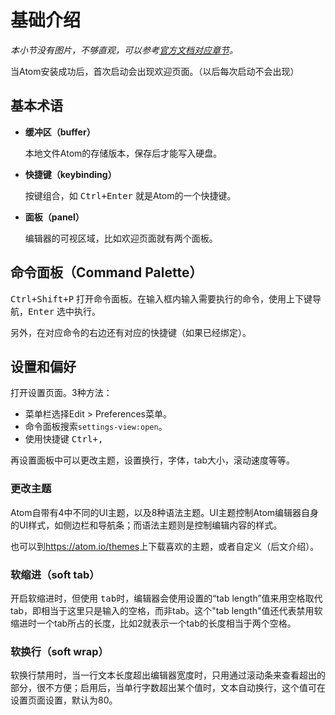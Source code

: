 # 基础介绍

_本小节没有图片，不够直观，可以参考[官方文档对应章节](http://flight-manual.atom.io/getting-started/sections/atom-basics/)。_

当Atom安装成功后，首次启动会出现欢迎页面。（以后每次启动不会出现）

## 基本术语

-   **缓冲区（buffer）**

    本地文件Atom的存储版本，保存后才能写入硬盘。

-   **快捷键（keybinding）**

    按键组合，如 <kbd>Ctrl+Enter</kbd> 就是Atom的一个快捷键。

-   **面板（panel）**

    编辑器的可视区域，比如欢迎页面就有两个面板。

## 命令面板（Command Palette）

<kbd>Ctrl+Shift+P</kbd> 打开命令面板。在输入框内输入需要执行的命令，使用上下键导航，<kbd>Enter</kbd> 选中执行。

另外，在对应命令的右边还有对应的快捷键（如果已经绑定）。

## 设置和偏好

打开设置页面。3种方法：

-   菜单栏选择Edit > Preferences菜单。
-   命令面板搜索`settings-view:open`。
-   使用快捷键 <kbd>Ctrl+,</kbd>

再设置面板中可以更改主题，设置换行，字体，tab大小，滚动速度等等。

### 更改主题

Atom自带有4中不同的UI主题，以及8种语法主题。UI主题控制Atom编辑器自身的UI样式，如侧边栏和导航条；而语法主题则是控制编辑内容的样式。

也可以到<https://atom.io/themes>上下载喜欢的主题，或者自定义（后文介绍）。

### 软缩进（soft tab）

开启软缩进时，但使用 <kbd>tab</kbd>时，编辑器会使用设置的“tab length”值来用空格取代tab，即相当于这里只是输入的空格，而非tab。这个"tab length"值还代表禁用软缩进时一个tab所占的长度，比如2就表示一个tab的长度相当于两个空格。

### 软换行（soft wrap）

软换行禁用时，当一行文本长度超出编辑器宽度时，只用通过滚动条来查看超出的部分，很不方便；启用后，当单行字数超出某个值时，文本自动换行，这个值可在设置页面设置，默认为80。
